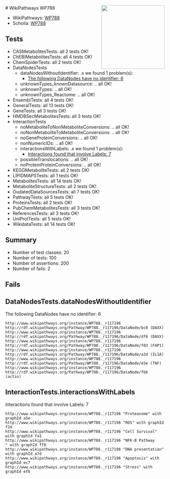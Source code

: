 <img style="float: right; width: 200px" src="https://upload.wikimedia.org/wikipedia/commons/thumb/8/83/Wplogo_with_text_500.png/640px-Wplogo_with_text_500.png" />
# WikiPathways WP788

* WikiPathways: [WP788](https://identifiers.org/wikipathways:WP788)
* Scholia: [WP788](https://scholia.toolforge.org/wikipathways/WP788)
## Tests
* CASMetabolitesTests: all 2 tests OK!
* ChEBIMetabolitesTests: all 4 tests OK!
* ChemSpiderTests: all 2 tests OK!
* DataNodesTests
    * dataNodesWithoutIdentifier: .x we found 1 problem(s):
        * [The following DataNodes have no identifier: 6](#d2d32fa5)
    * unknownTypes_knownDatasource: .. all OK!
    * unknownTypes: .. all OK!
    * unknownTypes_Reactome: .. all OK!
* EnsemblTests: all 4 tests OK!
* GeneralTests: all 13 tests OK!
* GeneTests: all 3 tests OK!
* HMDBSecMetabolitesTests: all 3 tests OK!
* InteractionTests
    * noMetaboliteToNonMetaboliteConversions: .. all OK!
    * noNonMetaboliteToMetaboliteConversions: .. all OK!
    * noGeneProteinConversions: .. all OK!
    * nonNumericIDs: .. all OK!
    * interactionsWithLabels: .x we found 1 problem(s):
        * [Interactions found that involve Labels: 7](#630d267e)
    * possibleTranslocations: .. all OK!
    * noProteinProteinConversions: .. all OK!
* KEGGMetaboliteTests: all 2 tests OK!
* LIPIDMAPSTests: all 1 tests OK!
* MetabolitesTests: all 14 tests OK!
* MetaboliteStructureTests: all 2 tests OK!
* OudatedDataSourcesTests: all 7 tests OK!
* PathwayTests: all 5 tests OK!
* ProteinsTests: all 2 tests OK!
* PubChemMetabolitesTests: all 3 tests OK!
* ReferencesTests: all 3 tests OK!
* UniProtTests: all 5 tests OK!
* WikidataTests: all 14 tests OK!


## Summary

* Number of test classes: 20
* Number of tests: 100
* Number of assertions: 200
* Number of fails: 2

## Fails

<a name="d2d32fa5" />

## DataNodesTests.dataNodesWithoutIdentifier

The following DataNodes have no identifier: 6
```
http://www.wikipathways.org/instance/WP788._r117196 http://rdf.wikipathways.org/Pathway/WP788._r117196/DataNode/bc0 (DAXX)
http://www.wikipathways.org/instance/WP788._r117196 http://rdf.wikipathways.org/Pathway/WP788._r117196/DataNode/df6 (DAXX)
http://www.wikipathways.org/instance/WP788._r117196 http://rdf.wikipathways.org/Pathway/WP788._r117196/DataNode/f03 (FAP1)
http://www.wikipathways.org/instance/WP788._r117196 http://rdf.wikipathways.org/Pathway/WP788._r117196/DataNode/a2d (IL1A)
http://www.wikipathways.org/instance/WP788._r117196 http://rdf.wikipathways.org/Pathway/WP788._r117196/DataNode/e5e (TNF)
http://www.wikipathways.org/instance/WP788._r117196 http://rdf.wikipathways.org/Pathway/WP788._r117196/DataNode/fbb (actin)
```

<a name="630d267e" />

## InteractionTests.interactionsWithLabels

Interactions found that involve Labels: 7
```
http://www.wikipathways.org/instance/WP788._r117196 "Proteasome" with graphId a5e
http://www.wikipathways.org/instance/WP788._r117196 "ROS" with graphId f24
http://www.wikipathways.org/instance/WP788._r117196 "Cell Survival" with graphId fa1
http://www.wikipathways.org/instance/WP788._r117196 "NFK-B Pathway
" with graphId ff8
http://www.wikipathways.org/instance/WP788._r117196 "DNA presentation" with graphId a7d
http://www.wikipathways.org/instance/WP788._r117196 "Apoptosis" with graphId ec7
http://www.wikipathways.org/instance/WP788._r117196 "Stress" with graphId efb
```

